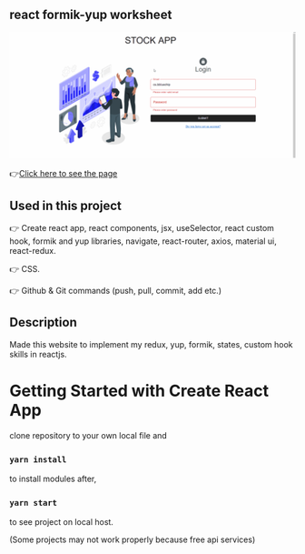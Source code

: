 ## react formik-yup worksheet
![Animation](https://github.com/bbluechip/formik-yup-worksheet/blob/master/formik-yup.gif)


👉[Click here to see the page](https://formik-yup-worksheet.vercel.app/)


## Used in this project
👉 Create react app, react components, jsx, useSelector, react custom hook, formik and yup libraries, navigate, react-router, axios, material ui, react-redux.

👉 CSS.

👉 Github & Git commands (push, pull, commit, add etc.)

## Description
Made this website to implement my redux, yup, formik, states, custom hook skills in reactjs.

# Getting Started with Create React App
clone repository to your own local file and

### `yarn install`

to install modules after,

### `yarn start`

to see project on local host. 

(Some projects may not work properly because free api services)

